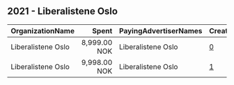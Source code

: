## 2021 - Liberalistene Oslo 
|OrganizationName|Spent|PayingAdvertiserNames|CreativeUrls|Impressions|Genders|AgeBrackets|CountryCodes|BillingAddresses|CandidateBallotInformation|
|:---|---:|:---|:---|---:|:---|:---|:---|:---|:---|
|Liberalistene Oslo|8,999.00 NOK|Liberalistene Oslo|[0](https://www.snap.com/political-ads/asset/1292d9e6e83b63ceb284ab44a6a1699be18c111ecc9f634ab0780eb5609a97ef?mediaType=jpeg)|170,316||18+|norway|NO|Per Sandberg|
|Liberalistene Oslo|9,998.00 NOK|Liberalistene Oslo|[1](https://www.snap.com/political-ads/asset/ed014b3e1b86a4654dd849fddf08f6c0632658075cc7a33c191fbd98f81d47aa?mediaType=jpeg)|192,394||18+|norway|NO|Per Sandberg|
